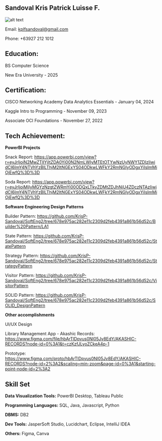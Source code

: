 ## Sandoval Kris Patrick Luisse F. 

![alt text](?raw=true)

Email: kplfsandoval@gmail.com

Phone: +63927 212 1012

## Education:
BS Computer Science

New Era University - 2025

## Certification:
CISCO Networking Academy Data Analytics Essentials - January 04, 2024

Kaggle Intro to Programming - November 09, 2023

Associate OCI Foundations - November 27, 2022

## Tech Achievement:
**PowerBI Projects** 

Snack Report: 
https://app.powerbi.com/view?r=eyJrIjoiN2MwZTllYjItZDA0Yi00N2NmLWIyMTEtOTYwNzUyNWY1ZDIzIiwidCI6ImY4NTVhYzBlLThjM2ItNGExYS04ODkwLWFkY2RmNGIyODgxYiIsImMiOjEwfQ%3D%3D

Soda Report: 
https://app.powerbi.com/view?r=eyJrIjoiMjIyMGYzNzgtZWRmYi00ODQxLTkyZDMtZDJhNjU4ZDczNTAzIiwidCI6ImY4NTVhYzBlLThjM2ItNGExYS04ODkwLWFkY2RmNGIyODgxYiIsImMiOjEwfQ%3D%3D




**Software Engineering Design Patterns**

Builder Pattern: 
https://github.com/KrisP-Sandoval/SoftEng2/tree/678e975ac282e11c2309d2feb4391a861b56d52c/Builder%20Pattern/LA1

State Pattern: 
https://github.com/KrisP-Sandoval/SoftEng2/tree/678e975ac282e11c2309d2feb4391a861b56d52c/StatePattern

Strategy Pattern: 
https://github.com/KrisP-Sandoval/SoftEng2/tree/678e975ac282e11c2309d2feb4391a861b56d52c/StrategyPattern

Visitor Pattern: 
https://github.com/KrisP-Sandoval/SoftEng2/tree/678e975ac282e11c2309d2feb4391a861b56d52c/VisitorPattern

SOLID Pattern: 
https://github.com/KrisP-Sandoval/SoftEng2/tree/678e975ac282e11c2309d2feb4391a861b56d52c/SOLID_DesignPattern


**Other accomplishments**

UI/UX Design

Library Management App - Akashic Records: https://www.figma.com/file/hbArTlDpvus0Nl05Jv8EdY/AKASHIC-RECORDS?node-id=0%3A1&t=czKzfJLyoZCkeA4p-1

Prototype: https://www.figma.com/proto/hbArTlDpvus0Nl05Jv8EdY/AKASHIC-RECORDS?node-id=2%3A2&scaling=min-zoom&page-id=0%3A1&starting-point-node-id=2%3A2

## Skill Set

**Data Visualization Tools:** PowerBI Desktop, Tableau Public

**Programming Languages:** SQL, Java, Javascript, Python

**DBMS:** DB2

**Dev Tools:** JasperSoft Studio, Lucidchart, Eclipse, IntelliJ IDEA

**Others:** Figma, Canva
